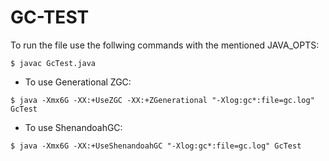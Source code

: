 # GC-TEST

To run the file use the follwing commands with the mentioned JAVA_OPTS:
```
$ javac GcTest.java
```

- To use Generational ZGC:
```
$ java -Xmx6G -XX:+UseZGC -XX:+ZGenerational "-Xlog:gc*:file=gc.log" GcTest
```
- To use ShenandoahGC:
```
$ java -Xmx6G -XX:+UseShenandoahGC "-Xlog:gc*:file=gc.log" GcTest
```
